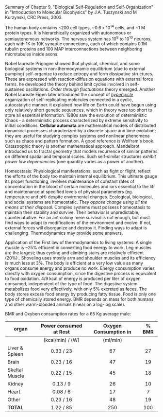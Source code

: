 Summary of Chapter 9, "Biological Self-Regulation and Self-Organization" in "Introduction to Molecular Biophysics" by J.A. Tuszynski and M Kurzynski, CRC Press, 2003. 

The human body contains ~200 cell types, ~0.6 x 10<sup>14</sup> cells, and ~1 M protein types. It is hierarchically organized with autonomous or semiautonomous networks. The nervous system has 10<sup>9</sup> to 10<sup>10</sup> neurons, each with 1K to 10K synaptic connections, each of which contains 0.1M tubulin proteins and 100 MAP interconnections between neighboring microtubules inside axons. 

Nobel laureate Prigogne showed that physical, chemical, and some biological systems in non-thermodynamic equilibrium (due to external pumping) self-organize to reduce entropy and form dissipative structures. These are expressed with reaction-diffusion equations with external force terms. he developed the theory behind limit cycles involved in self-sustained oscillations. *Order through fluctuations* theory emerged. Another Nobel laureate Eigen later introduced the concept of *[hypercycle]( https://en.wikipedia.org/wiki/Hypercycle_(chemistry))* organization of self-replicating molecules connected in a cyclic, autocatalytic manner. it explained how life on Earth could have begun using only relatively short genetic sequences, which in theory were too short to store all essential information. 1980s saw the evolution of deterministic Chaos - a deterministic process characterized by extreme sensitivity to initial conditions. **Cellular automata** are mathematical models of distributed dynamical processes characterized by a discrete space and time evolution; they are useful for studying complex systems and nonlinear phenomena such as chaos and pattern formation. A good reference is Wolfram's book. Catastrophic theory is another mathematical approach. Mandelbrot introduced us to fractal geometry that models recurrence of similar patterns on different spatial and temporal scales. Such self-similar structures *exhibit power law dependencies* (one quantity varies as a power of another). 

Homeostasis: Physiological manifestations, such as fight or flight, reflect the efforts of the body too maintain internal equilibrium. This ultimate gauge its proper functioning, involves maintenance of constant rates of concentration in the blood of certain molecules and iors essential to the lifr and maintenance at specified levels of physical parameters (eg. temperature and pH) despite environental changes. Ecological, biological, and social systems are homeostatic. *They oppose change using all the means at their disposal*. Complex systems must possess homeostasis to maintain their stability and survive. Their behavior is unpredictable, counterintuitive. For an ant colony mere survival is not enough, but must find ways to adapt to modifications of the environment and evolve. If not, external forces will disorganize and destroy it. Finding ways to adapt is challenging. Thermodynamics may provide some answers.

Application of the First law of thermodynamics to living systems: A single muscle is ~25% efficient in converting food energy to work. Leg muscles are the largest; thus cycling and climbing stairs are relatively efficient (20%).. Shoveling uses mostly arm and shoulder muscles and its efficiency is much less at 3%. The body is efficient at a very low value as many organs consume energy and produce no work. Energy consumption varies directly with oxygen consumption, since the digestive process is equivalent to food oxidation. 4/9 kcal of energy is produced per liter of oxygen consumed, independent of the type of food. The digestive system metabolizes food very effectively, with only 5% excreted as feces. The body stores excess food energy by producing fatty tissue. Food is only one type of chemically stored energy. BMR depends on mass for both humans and other warm-blooded animals (linear on a log-log scale).

BMR and Oxyben consumption rates for a 65 Kg average male: 

|  organ        | Power consumed at Rest     |     Oxygen Consumption in    |     % BMR   |
|-------------  |:--------------------------:|:----------------------------:|:-----------:|
|               |  (kcal/min)  /    (W)      |       (ml/min)               |             |
|Liver & Spleen |    0.33      /     23      |          67                  |      27     |
|Brain          |    0.23      /     16      |          47                  |      19     |
|Skeltal Muscle |    0.22      /     15      |          45                  |      18     |
|Kidney         |    0.13      /      9      |          26                  |      10     |
|Heart          |    0.08      /      6      |          17                  |       7     |
|Other          |    0.23      /     16      |          48                  |      19     |
|**TOTAL**      |    1.22      /     85      |          250                 |      100    |
